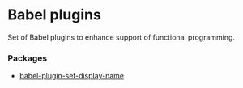 # Babel plugins

Set of Babel plugins to enhance support of functional programming.

### Packages

- [babel-plugin-set-display-name](packages/set-display-name)
